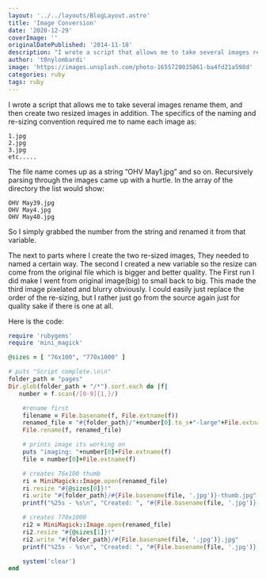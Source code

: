 ```yaml
---
layout: '../../layouts/BlogLayout.astro'
title: 'Image Conversion'
date: '2020-12-29'
coverImage: ''
originalDatePublished: '2014-11-18'
description: "I wrote a script that allows me to take several images rename them, and then create two resized images in addition."
author: 't0nylombardi'
image: 'https://images.unsplash.com/photo-1655720035861-ba4fd21a598d'
categories: ruby
tags: ruby
---
```


I wrote a script that allows me to take several images rename them, and then create two resized images in addition. The specifics of the naming and re-sizing convention required me to name each image as:

```
1.jpg
2.jpg
3.jpg
etc.....
```

The file name comes up as a string “OHV May1.jpg” and so on. Recursively parsing through the images came up with a hurtle. In the array of the directory the list would show:

```
OHV May39.jpg
OHV May4.jpg
OHV May40.jpg
```

So I simply grabbed the number from the string and renamed it from that variable.

The next to parts where I create the two re-sized images, They needed to named a certain way. The second I created a new variable so the resize can come from the original file which is bigger and better quality. The First run I did make I went from original image(big) to small back to big. This made the third image pixelated and blurry obviously. I could easily just replace the order of the re-sizing, but I rather just go from the source again just for quality sake if there is one at all.

Here is the code:

```ruby
require 'rubygems'
require 'mini_magick'

@sizes = [ "76x100", "770x1000" ]

# puts "Script complete.\n\n"
folder_path = "pages"
Dir.glob(folder_path + "/*").sort.each do |f|
   number = f.scan(/[0-9]{1,}/)

    #rename first
    filename = File.basename(f, File.extname(f))
    renamed_file = "#{folder_path}/"+number[0].to_s+"-large"+File.extname(f)
    File.rename(f, renamed_file)

    # prints image its working on
    puts "imaging: "+number[0]+File.extname(f)
    file = number[0]+File.extname(f)

    # creates 76x100 thumb
    ri = MiniMagick::Image.open(renamed_file)
    ri.resize "#{@sizes[0]}!"
    ri.write "#{folder_path}/#{File.basename(file, '.jpg')}-thumb.jpg"
    printf("%25s - %s\n", "Created: ", "#{File.basename(file, '.jpg')}-thumb.jpg")

    # creates 770x1000
    ri2 = MiniMagick::Image.open(renamed_file)
    ri2.resize "#{@sizes[1]}!"
    ri2.write "#{folder_path}/#{File.basename(file, '.jpg')}.jpg"
    printf("%25s - %s\n", "Created: ", "#{File.basename(file, '.jpg')}.jpg")

    system('clear')
end

```
